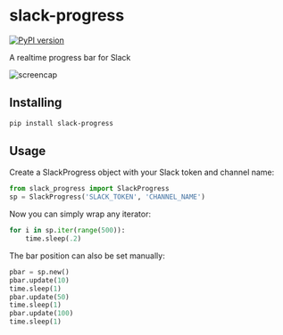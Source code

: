 # slack-progress

[![PyPI version](https://badge.fury.io/py/slack-progress.svg)](https://badge.fury.io/py/slack-progress)

A realtime progress bar for Slack

![screencap][screencap]

## Installing

```bash
pip install slack-progress
```

## Usage

Create a SlackProgress object with your Slack token and channel name:
```python
from slack_progress import SlackProgress
sp = SlackProgress('SLACK_TOKEN', 'CHANNEL_NAME')
```

Now you can simply wrap any iterator:
```python
for i in sp.iter(range(500)):
    time.sleep(.2)
```

The bar position can also be set manually:

```python
pbar = sp.new()
pbar.update(10)
time.sleep(1)
pbar.update(50)
time.sleep(1)
pbar.update(100)
time.sleep(1)
```

[screencap]: http://i.imgur.com/103z4Io.gif "slack-progress"
